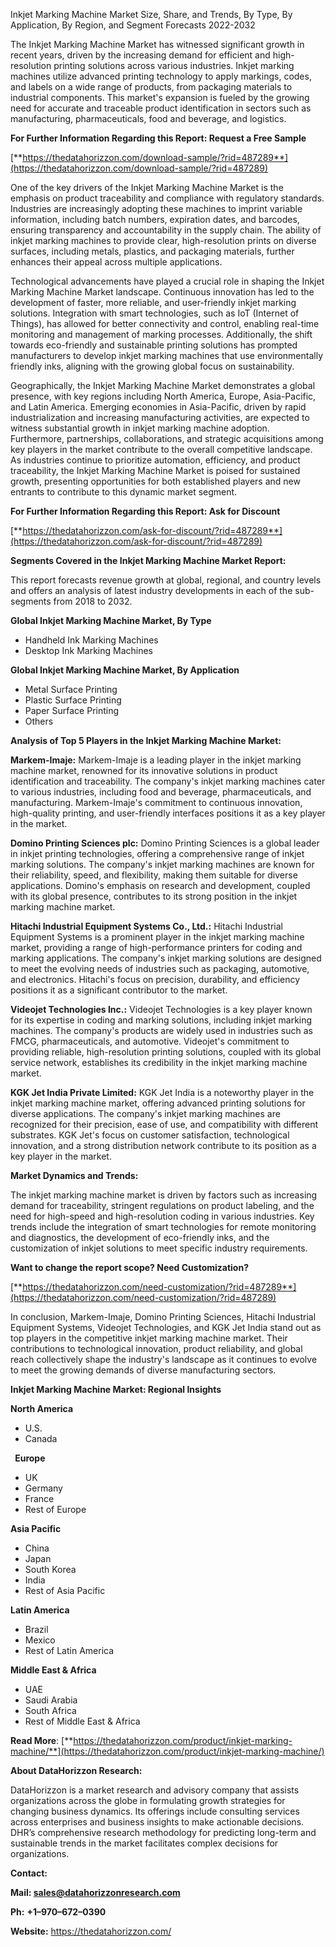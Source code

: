 ﻿Inkjet Marking Machine Market Size, Share, and Trends, By Type, By Application, By Region, and Segment Forecasts 2022-2032

The Inkjet Marking Machine Market has witnessed significant growth in recent years, driven by the increasing demand for efficient and high-resolution printing solutions across various industries. Inkjet marking machines utilize advanced printing technology to apply markings, codes, and labels on a wide range of products, from packaging materials to industrial components. This market's expansion is fueled by the growing need for accurate and traceable product identification in sectors such as manufacturing, pharmaceuticals, food and beverage, and logistics.

**For Further Information Regarding this Report: Request a Free Sample**

[**https://thedatahorizzon.com/download-sample/?rid=487289**](https://thedatahorizzon.com/download-sample/?rid=487289)

One of the key drivers of the Inkjet Marking Machine Market is the emphasis on product traceability and compliance with regulatory standards. Industries are increasingly adopting these machines to imprint variable information, including batch numbers, expiration dates, and barcodes, ensuring transparency and accountability in the supply chain. The ability of inkjet marking machines to provide clear, high-resolution prints on diverse surfaces, including metals, plastics, and packaging materials, further enhances their appeal across multiple applications.

Technological advancements have played a crucial role in shaping the Inkjet Marking Machine Market landscape. Continuous innovation has led to the development of faster, more reliable, and user-friendly inkjet marking solutions. Integration with smart technologies, such as IoT (Internet of Things), has allowed for better connectivity and control, enabling real-time monitoring and management of marking processes. Additionally, the shift towards eco-friendly and sustainable printing solutions has prompted manufacturers to develop inkjet marking machines that use environmentally friendly inks, aligning with the growing global focus on sustainability.

Geographically, the Inkjet Marking Machine Market demonstrates a global presence, with key regions including North America, Europe, Asia-Pacific, and Latin America. Emerging economies in Asia-Pacific, driven by rapid industrialization and increasing manufacturing activities, are expected to witness substantial growth in inkjet marking machine adoption. Furthermore, partnerships, collaborations, and strategic acquisitions among key players in the market contribute to the overall competitive landscape. As industries continue to prioritize automation, efficiency, and product traceability, the Inkjet Marking Machine Market is poised for sustained growth, presenting opportunities for both established players and new entrants to contribute to this dynamic market segment.

**For Further Information Regarding this Report: Ask for Discount**

[**https://thedatahorizzon.com/ask-for-discount/?rid=487289**](https://thedatahorizzon.com/ask-for-discount/?rid=487289)

**Segments Covered in the Inkjet Marking Machine Market Report:**

This report forecasts revenue growth at global, regional, and country levels and offers an analysis of latest industry developments in each of the sub-segments from 2018 to 2032.

**Global Inkjet Marking Machine Market, By Type**

- Handheld Ink Marking Machines
- Desktop Ink Marking Machines

**Global Inkjet Marking Machine Market, By Application**

- Metal Surface Printing
- Plastic Surface Printing
- Paper Surface Printing
- Others

**Analysis of Top 5 Players in the Inkjet Marking Machine Market:**

**Markem-Imaje:** Markem-Imaje is a leading player in the inkjet marking machine market, renowned for its innovative solutions in product identification and traceability. The company's inkjet marking machines cater to various industries, including food and beverage, pharmaceuticals, and manufacturing. Markem-Imaje's commitment to continuous innovation, high-quality printing, and user-friendly interfaces positions it as a key player in the market.

**Domino Printing Sciences plc:** Domino Printing Sciences is a global leader in inkjet printing technologies, offering a comprehensive range of inkjet marking solutions. The company's inkjet marking machines are known for their reliability, speed, and flexibility, making them suitable for diverse applications. Domino's emphasis on research and development, coupled with its global presence, contributes to its strong position in the inkjet marking machine market.

**Hitachi Industrial Equipment Systems Co., Ltd.:** Hitachi Industrial Equipment Systems is a prominent player in the inkjet marking machine market, providing a range of high-performance printers for coding and marking applications. The company's inkjet marking solutions are designed to meet the evolving needs of industries such as packaging, automotive, and electronics. Hitachi's focus on precision, durability, and efficiency positions it as a significant contributor to the market.

**Videojet Technologies Inc.:** Videojet Technologies is a key player known for its expertise in coding and marking solutions, including inkjet marking machines. The company's products are widely used in industries such as FMCG, pharmaceuticals, and automotive. Videojet's commitment to providing reliable, high-resolution printing solutions, coupled with its global service network, establishes its credibility in the inkjet marking machine market.

**KGK Jet India Private Limited:** KGK Jet India is a noteworthy player in the inkjet marking machine market, offering advanced printing solutions for diverse applications. The company's inkjet marking machines are recognized for their precision, ease of use, and compatibility with different substrates. KGK Jet's focus on customer satisfaction, technological innovation, and a strong distribution network contribute to its position as a key player in the market.

**Market Dynamics and Trends:**

The inkjet marking machine market is driven by factors such as increasing demand for traceability, stringent regulations on product labeling, and the need for high-speed and high-resolution coding in various industries. Key trends include the integration of smart technologies for remote monitoring and diagnostics, the development of eco-friendly inks, and the customization of inkjet solutions to meet specific industry requirements.

**Want to change the report scope? Need Customization?**

[**https://thedatahorizzon.com/need-customization/?rid=487289**](https://thedatahorizzon.com/need-customization/?rid=487289)

In conclusion, Markem-Imaje, Domino Printing Sciences, Hitachi Industrial Equipment Systems, Videojet Technologies, and KGK Jet India stand out as top players in the competitive inkjet marking machine market. Their contributions to technological innovation, product reliability, and global reach collectively shape the industry's landscape as it continues to evolve to meet the growing demands of diverse manufacturing sectors.

**Inkjet Marking Machine Market: Regional Insights**

**North America**

- U.S.
- Canada

` `**Europe**

- UK
- Germany
- France
- Rest of Europe

**Asia Pacific**

- China
- Japan
- South Korea
- India
- Rest of Asia Pacific

**Latin America**

- Brazil
- Mexico
- Rest of Latin America

**Middle East & Africa**

- UAE
- Saudi Arabia
- South Africa
- Rest of Middle East & Africa

**Read More**: [**https://thedatahorizzon.com/product/inkjet-marking-machine/**](https://thedatahorizzon.com/product/inkjet-marking-machine/)

**About DataHorizzon Research:**

DataHorizzon is a market research and advisory company that assists organizations across the globe in formulating growth strategies for changing business dynamics. Its offerings include consulting services across enterprises and business insights to make actionable decisions. DHR’s comprehensive research methodology for predicting long-term and sustainable trends in the market facilitates complex decisions for organizations.

**Contact:**

**Mail: <sales@datahorizzonresearch.com>**

**Ph:** **+1–970–672–0390**

**Website:** <https://thedatahorizzon.com/>


